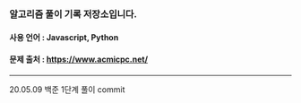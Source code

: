 ### 알고리즘 풀이 기록 저장소입니다.
#### 사용 언어 : Javascript, Python
#### 문제 출처 : https://www.acmicpc.net/

* * *

20.05.09 백준 1단계 풀이 commit
